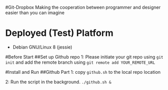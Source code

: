 #Git-Dropbox
Making the cooperation between programmer and designer easier than you can imagine

# Deployed (Test) Platform
- Debian GNU/Linux 8 (jessie)

#Before Start
##Set up Github repo
1: Please initiate your git repo using `git init` and add the remote branch using `git remote add YOUR_REMOTE_URL`


#Install and Run
##Github Part
1: copy `github.sh` to the local repo location

2: Run the script in the background. `./github.sh &`

